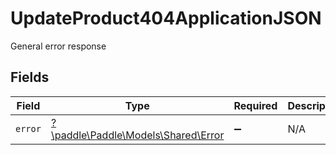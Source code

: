 # UpdateProduct404ApplicationJSON

General error response


## Fields

| Field                                                               | Type                                                                | Required                                                            | Description                                                         |
| ------------------------------------------------------------------- | ------------------------------------------------------------------- | ------------------------------------------------------------------- | ------------------------------------------------------------------- |
| `error`                                                             | [?\paddle\Paddle\Models\Shared\Error](../../models/shared/Error.md) | :heavy_minus_sign:                                                  | N/A                                                                 |